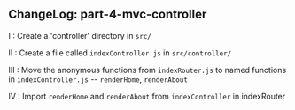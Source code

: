 ChangeLog: part-4-mvc-controller
-------------------------
I    : Create a 'controller' directory in `src/`

II   : Create a file called `indexController.js` in `src/controller/`

III  : Move the anonymous functions from `indexRouter.js` to named functions in `indexController.js`  -- `renderHome`, `renderAbout`

IV   : Import `renderHome` and `renderAbout` from `indexController` in indexRouter
